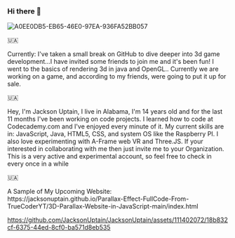 ### Hi there 👋
![A0EE0DB5-EB65-46E0-97EA-936FA52BB057](https://github.com/JacksonUptain/JacksonUptain/assets/111402072/d228f7e3-06f0-41da-99fb-55ff316c33fb)

🇺🇦
<head>
  <link rel="icon" href="logo-removebg-preview (1).png" type="image/gif">
</head>
<p>Currently: I've taken a small break on GitHub to dive deeper into 3d game development...I have invited some friends to join me and it's been fun! I went to the basics of rendering 3d in java and OpenGL.. Currently we are working on a game, and according to my friends, were going to put it up for sale. </p>
🇺🇦
<p>Hey, I'm Jackson Uptain, I live in Alabama, I'm 14 years old and for the last 11 months I've been working on code projects. I learned how to code at Codecademy.com and I've enjoyed every minute of it. My current skills are in: JavaScript, Java, HTML5, CSS, and system OS like the Raspberry PI. I also love experimenting with A-Frame web VR and Three.JS. If your interested in collaborating with me then just invite me to your Organization. This is a very active and experimental account, so feel free to check in every once in a while</p>
🇺🇦
<br>
<p>A Sample of My Upcoming Website: https://jacksonuptain.github.io/Parallax-Effect-FullCode-From-TrueCoderYT/3D-Parallax-Website-in-JavaScript-main/index.html</p>


https://github.com/JacksonUptain/JacksonUptain/assets/111402072/18b832cf-6375-44ed-8cf0-ba571d8eb535

